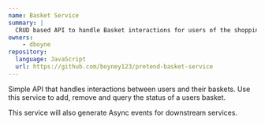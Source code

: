 ```yaml
---
name: Basket Service
summary: |
  CRUD based API to handle Basket interactions for users of the shopping website.
owners:
    - dboyne
repository:
  language: JavaScript
  url: https://github.com/boyney123/pretend-basket-service
---
```


Simple API that handles interactions between users and their baskets. Use this service to add, remove and query the status of a users basket.

This service will also generate Async events for downstream services.

<NodeGraph />